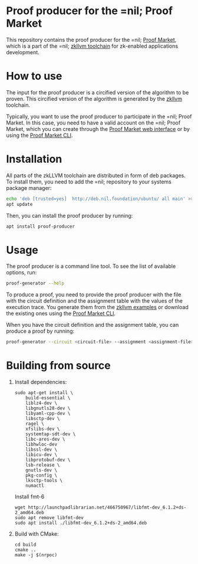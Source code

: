 # Proof producer for the =nil; Proof Market
This repository contains the proof producer for the =nil; [Proof Market](https://proof.market/), which is a part of the =nil; [zkllvm toolchain](https://github.com/NilFoundation/zkLLVM) for zk-enabled applications development.

# How to use

The input for the proof producer is a circified version of the algorithm to be proven. This circified version of the algorithm is generated by the [zkllvm](https://raw.githubusercontent.com/NilFoundation/zkllvm) toolchain.

Typically, you want to use the proof producer to participate in the =nil; Proof Market. In this case, you need to have a valid account on the =nil; Proof Market, which you can create through the [Proof Market web interface](https://proof.market/) or by using the [Proof Market CLI](https://github.com/NilFoundation/proof-market-toolchain/).

# Installation

All parts of the zkLLVM toolchain are distributed in form of deb packages. To install them, you need to add the =nil; repository to your systems package manager:

```bash
echo 'deb [trusted=yes]  http://deb.nil.foundation/ubuntu/ all main' >>/etc/apt/sources.list
apt update
```

Then, you can install the proof producer by running:

```bash
apt install proof-producer
```

# Usage

The proof producer is a command line tool. To see the list of available options, run:

```bash
proof-generator --help
```

To produce a proof, you need to provide the proof producer with the file with the circuit definition and the assignment table with the values of the execution trace. You generate them from the [zkllvm examples](https://github.com/NilFoundation/zkLLVM) or download the existing ones using the [Proof Market CLI](https://github.com/NilFoundation/proof-market-toolchain/).

When you have the circuit definition and the assignment table, you can produce a proof by running:

```bash
proof-generator --circuit <circuit-file> --assignment <assignment-file> --proof <proof-file>
```

# Building from source
1. Install dependencies:
    ```
    sudo apt-get install \
        build-essential \
        liblz4-dev \
        libgnutls28-dev \
        libyaml-cpp-dev \
        libsctp-dev \
        ragel \
        xfslibs-dev \
        systemtap-sdt-dev \
        libc-ares-dev \
        libhwloc-dev
        libssl-dev \
        libicu-dev \
        libprotobuf-dev \
        lsb-release \
        gnutls-dev \
        pkg-config \
        lksctp-tools \
        numactl
    ```

    Install fmt-6
    ```
    wget http://launchpadlibrarian.net/466750967/libfmt-dev_6.1.2+ds-2_amd64.deb
    sudo apt remove libfmt-dev
    sudo apt install ./libfmt-dev_6.1.2+ds-2_amd64.deb
    ```

2. Build with CMake:
    ```mkdir build
    cd build
    cmake ..
    make -j $(nrpoc)
    ```